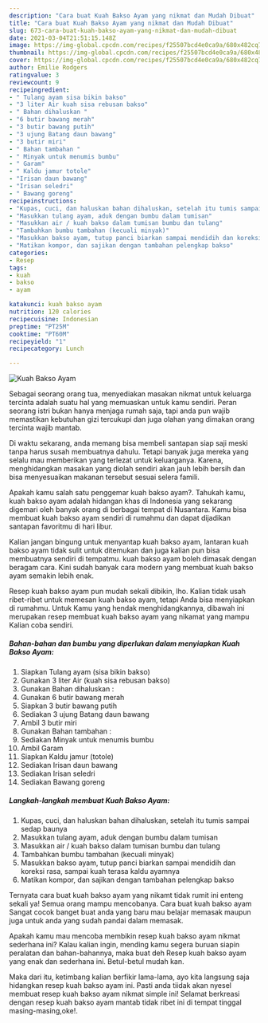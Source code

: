 ```yaml
---
description: "Cara buat Kuah Bakso Ayam yang nikmat dan Mudah Dibuat"
title: "Cara buat Kuah Bakso Ayam yang nikmat dan Mudah Dibuat"
slug: 673-cara-buat-kuah-bakso-ayam-yang-nikmat-dan-mudah-dibuat
date: 2021-03-04T21:51:15.148Z
image: https://img-global.cpcdn.com/recipes/f25507bcd4e0ca9a/680x482cq70/kuah-bakso-ayam-foto-resep-utama.jpg
thumbnail: https://img-global.cpcdn.com/recipes/f25507bcd4e0ca9a/680x482cq70/kuah-bakso-ayam-foto-resep-utama.jpg
cover: https://img-global.cpcdn.com/recipes/f25507bcd4e0ca9a/680x482cq70/kuah-bakso-ayam-foto-resep-utama.jpg
author: Emilie Rodgers
ratingvalue: 3
reviewcount: 9
recipeingredient:
- " Tulang ayam sisa bikin bakso"
- "3 liter Air kuah sisa rebusan bakso"
- " Bahan dihaluskan "
- "6 butir bawang merah"
- "3 butir bawang putih"
- "3 ujung Batang daun bawang"
- "3 butir miri"
- " Bahan tambahan "
- " Minyak untuk menumis bumbu"
- " Garam"
- " Kaldu jamur totole"
- "Irisan daun bawang"
- "Irisan seledri"
- " Bawang goreng"
recipeinstructions:
- "Kupas, cuci, dan haluskan bahan dihaluskan, setelah itu tumis sampai sedap baunya"
- "Masukkan tulang ayam, aduk dengan bumbu dalam tumisan"
- "Masukkan air / kuah bakso dalam tumisan bumbu dan tulang"
- "Tambahkan bumbu tambahan (kecuali minyak)"
- "Masukkan bakso ayam, tutup panci biarkan sampai mendidih dan koreksi rasa, sampai kuah terasa kaldu ayamnya"
- "Matikan kompor, dan sajikan dengan tambahan pelengkap bakso"
categories:
- Resep
tags:
- kuah
- bakso
- ayam

katakunci: kuah bakso ayam 
nutrition: 120 calories
recipecuisine: Indonesian
preptime: "PT25M"
cooktime: "PT60M"
recipeyield: "1"
recipecategory: Lunch

---
```



![Kuah Bakso Ayam](https://img-global.cpcdn.com/recipes/f25507bcd4e0ca9a/680x482cq70/kuah-bakso-ayam-foto-resep-utama.jpg)

Sebagai seorang orang tua, menyediakan masakan nikmat untuk keluarga tercinta adalah suatu hal yang memuaskan untuk kamu sendiri. Peran seorang istri bukan hanya menjaga rumah saja, tapi anda pun wajib memastikan kebutuhan gizi tercukupi dan juga olahan yang dimakan orang tercinta wajib mantab.

Di waktu  sekarang, anda memang bisa membeli santapan siap saji meski tanpa harus susah membuatnya dahulu. Tetapi banyak juga mereka yang selalu mau memberikan yang terlezat untuk keluarganya. Karena, menghidangkan masakan yang diolah sendiri akan jauh lebih bersih dan bisa menyesuaikan makanan tersebut sesuai selera famili. 



Apakah kamu salah satu penggemar kuah bakso ayam?. Tahukah kamu, kuah bakso ayam adalah hidangan khas di Indonesia yang sekarang digemari oleh banyak orang di berbagai tempat di Nusantara. Kamu bisa membuat kuah bakso ayam sendiri di rumahmu dan dapat dijadikan santapan favoritmu di hari libur.

Kalian jangan bingung untuk menyantap kuah bakso ayam, lantaran kuah bakso ayam tidak sulit untuk ditemukan dan juga kalian pun bisa membuatnya sendiri di tempatmu. kuah bakso ayam boleh dimasak dengan beragam cara. Kini sudah banyak cara modern yang membuat kuah bakso ayam semakin lebih enak.

Resep kuah bakso ayam pun mudah sekali dibikin, lho. Kalian tidak usah ribet-ribet untuk memesan kuah bakso ayam, tetapi Anda bisa menyiapkan di rumahmu. Untuk Kamu yang hendak menghidangkannya, dibawah ini merupakan resep membuat kuah bakso ayam yang nikamat yang mampu Kalian coba sendiri.

<!--inarticleads1-->

##### Bahan-bahan dan bumbu yang diperlukan dalam menyiapkan Kuah Bakso Ayam:

1. Siapkan  Tulang ayam (sisa bikin bakso)
1. Gunakan 3 liter Air (kuah sisa rebusan bakso)
1. Gunakan  Bahan dihaluskan :
1. Gunakan 6 butir bawang merah
1. Siapkan 3 butir bawang putih
1. Sediakan 3 ujung Batang daun bawang
1. Ambil 3 butir miri
1. Gunakan  Bahan tambahan :
1. Sediakan  Minyak untuk menumis bumbu
1. Ambil  Garam
1. Siapkan  Kaldu jamur (totole)
1. Sediakan Irisan daun bawang
1. Sediakan Irisan seledri
1. Sediakan  Bawang goreng




<!--inarticleads2-->

##### Langkah-langkah membuat Kuah Bakso Ayam:

1. Kupas, cuci, dan haluskan bahan dihaluskan, setelah itu tumis sampai sedap baunya
1. Masukkan tulang ayam, aduk dengan bumbu dalam tumisan
1. Masukkan air / kuah bakso dalam tumisan bumbu dan tulang
1. Tambahkan bumbu tambahan (kecuali minyak)
1. Masukkan bakso ayam, tutup panci biarkan sampai mendidih dan koreksi rasa, sampai kuah terasa kaldu ayamnya
1. Matikan kompor, dan sajikan dengan tambahan pelengkap bakso




Ternyata cara buat kuah bakso ayam yang nikamt tidak rumit ini enteng sekali ya! Semua orang mampu mencobanya. Cara buat kuah bakso ayam Sangat cocok banget buat anda yang baru mau belajar memasak maupun juga untuk anda yang sudah pandai dalam memasak.

Apakah kamu mau mencoba membikin resep kuah bakso ayam nikmat sederhana ini? Kalau kalian ingin, mending kamu segera buruan siapin peralatan dan bahan-bahannya, maka buat deh Resep kuah bakso ayam yang enak dan sederhana ini. Betul-betul mudah kan. 

Maka dari itu, ketimbang kalian berfikir lama-lama, ayo kita langsung saja hidangkan resep kuah bakso ayam ini. Pasti anda tiidak akan nyesel membuat resep kuah bakso ayam nikmat simple ini! Selamat berkreasi dengan resep kuah bakso ayam mantab tidak ribet ini di tempat tinggal masing-masing,oke!.

